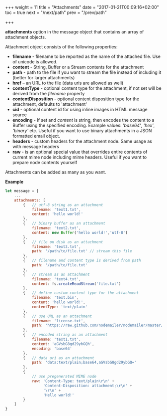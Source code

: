 +++
weight = 11
title = "Attachments"
date = "2017-01-21T00:09:16+02:00"
toc = true
next = "/next/path"
prev = "/prev/path"

+++

**attachments** option in the message object that contains an array of attachment objects.

Attachment object consists of the following properties:

- **filename** - filename to be reported as the name of the attached file. Use of unicode is allowed.
- **content** - String, Buffer or a Stream contents for the attachment
- **path** - path to the file if you want to stream the file instead of including it (better for larger attachments)
- **href** – an URL to the file (data uris are allowed as well)
- **contentType** - optional content type for the attachment, if not set will be derived from the *filename* property
- **contentDisposition** - optional content disposition type for the attachment, defaults to 'attachment'
- **cid** - optional content id for using inline images in HTML message source
- **encoding** - If set and *content* is string, then encodes the content to a Buffer using the specified encoding. Example values: *'base64'*, *'hex'*, *'binary'* etc. Useful if you want to use binary attachments in a JSON formatted email object.
- **headers** - custom headers for the attachment node. Same usage as with message headers
- **raw** - is an optional special value that overrides entire contents of current mime node including mime headers. Useful if you want to prepare node contents yourself

Attachments can be added as many as you want.

**Example**

```javascript
let message = {
    ...
    attachments: [
        {   // utf-8 string as an attachment
            filename: 'text1.txt',
            content: 'hello world!'
        },
        {   // binary buffer as an attachment
            filename: 'text2.txt',
            content: new Buffer('hello world!','utf-8')
        },
        {   // file on disk as an attachment
            filename: 'text3.txt',
            path: '/path/to/file.txt' // stream this file
        },
        {   // filename and content type is derived from path
            path: '/path/to/file.txt'
        },
        {   // stream as an attachment
            filename: 'text4.txt',
            content: fs.createReadStream('file.txt')
        },
        {   // define custom content type for the attachment
            filename: 'text.bin',
            content: 'hello world!',
            contentType: 'text/plain'
        },
        {   // use URL as an attachment
            filename: 'license.txt',
            path: 'https://raw.github.com/nodemailer/nodemailer/master/LICENSE'
        },
        {   // encoded string as an attachment
            filename: 'text1.txt',
            content: 'aGVsbG8gd29ybGQh',
            encoding: 'base64'
        },
        {   // data uri as an attachment
            path: 'data:text/plain;base64,aGVsbG8gd29ybGQ='
        },
        {
            // use pregenerated MIME node
            raw: 'Content-Type: text/plain\r\n' +
                 'Content-Disposition: attachment;\r\n' +
                 '\r\n' +
                 'Hello world!'
        }
    ]
}
```
